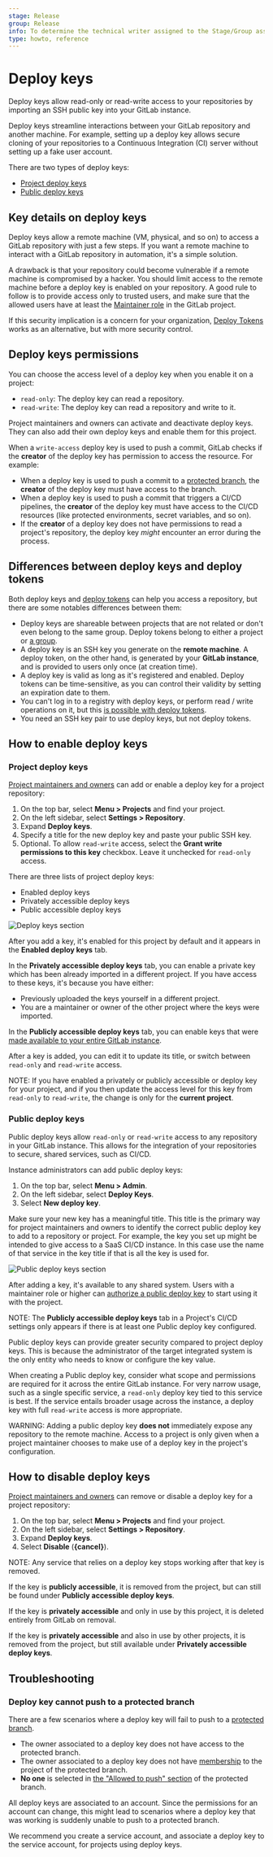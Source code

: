 ```yaml
---
stage: Release
group: Release
info: To determine the technical writer assigned to the Stage/Group associated with this page, see https://about.gitlab.com/handbook/engineering/ux/technical-writing/#assignments
type: howto, reference
---
```


# Deploy keys

Deploy keys allow read-only or read-write access to your
repositories by importing an SSH public key into your GitLab instance.

Deploy keys streamline interactions between your GitLab repository and another
machine. For example, setting up a deploy key allows secure cloning of your
repositories to a Continuous Integration (CI) server without setting up a fake
user account.

There are two types of deploy keys:

- [Project deploy keys](#project-deploy-keys)
- [Public deploy keys](#public-deploy-keys)

## Key details on deploy keys

Deploy keys allow a remote machine (VM, physical, and so on) to access a GitLab
repository with just a few steps. If you want a remote machine to interact with a GitLab
repository in automation, it's a simple solution.

A drawback is that your repository could become vulnerable if a remote machine is compromised
by a hacker. You should limit access to the remote machine before a deploy key is
enabled on your repository. A good rule to follow is to provide access only to trusted users,
and make sure that the allowed users have at least the [Maintainer role](../../permissions.md)
in the GitLab project.

If this security implication is a concern for your organization,
[Deploy Tokens](../deploy_tokens/index.md) works as an alternative, but with more
security control.

## Deploy keys permissions

You can choose the access level of a deploy key when you enable it on a project:

- `read-only`: The deploy key can read a repository.
- `read-write`: The deploy key can read a repository and write to it.

Project maintainers and owners can activate and deactivate deploy keys.
They can also add their own deploy keys and enable them for this project.

When a `write-access` deploy key is used to push a commit, GitLab checks if
the **creator** of the deploy key has permission to access the resource. For example:

- When a deploy key is used to push a commit to a [protected branch](../protected_branches.md),
  the **creator** of the deploy key must have access to the branch.
- When a deploy key is used to push a commit that triggers a CI/CD pipelines, the **creator** of
  the deploy key must have access to the CI/CD resources (like protected environments, secret variables, and so on).
- If the **creator** of a deploy key does not have permissions to read a project's
  repository, the deploy key _might_ encounter an error during the process.

## Differences between deploy keys and deploy tokens

Both deploy keys and [deploy tokens](../deploy_tokens/index.md#deploy-tokens) can
help you access a repository, but there are some notables differences between them:

- Deploy keys are shareable between projects that are not related or don't even
  belong to the same group. Deploy tokens belong to either a project or
  [a group](../deploy_tokens/index.md#group-deploy-token).
- A deploy key is an SSH key you generate on the **remote machine**. A deploy
  token, on the other hand, is generated by your **GitLab instance**, and is
  provided to users only once (at creation time).
- A deploy key is valid as long as it's registered and enabled. Deploy tokens
  can be time-sensitive, as you can control their validity by setting an
  expiration date to them.
- You can't log in to a registry with deploy keys, or perform read / write operations
  on it, but this [is possible with deploy tokens](../deploy_tokens/index.md#gitlab-deploy-token).
- You need an SSH key pair to use deploy keys, but not deploy tokens.

## How to enable deploy keys

### Project deploy keys

[Project maintainers and owners](../../permissions.md#project-members-permissions)
can add or enable a deploy key for a project repository:

1. On the top bar, select **Menu > Projects** and find your project.
1. On the left sidebar, select **Settings > Repository**.
1. Expand **Deploy keys**.
1. Specify a title for the new deploy key and paste your public SSH key.
1. Optional. To allow `read-write` access, select the **Grant write permissions to this key** checkbox. Leave it unchecked for `read-only` access.

There are three lists of project deploy keys:

- Enabled deploy keys
- Privately accessible deploy keys
- Public accessible deploy keys

![Deploy keys section](img/deploy_keys_v13_0.png)

After you add a key, it's enabled for this project by default and it appears
in the **Enabled deploy keys** tab.

In the **Privately accessible deploy keys** tab, you can enable a private key which
has been already imported in a different project. If you have access to these keys,
it's because you have either:

- Previously uploaded the keys yourself in a different project.
- You are a maintainer or owner of the other project where the keys were imported.

In the **Publicly accessible deploy keys** tab, you can enable
keys that were [made available to your entire GitLab instance](#public-deploy-keys).

After a key is added, you can edit it to update its title, or switch between `read-only`
and `read-write` access.

NOTE:
If you have enabled a privately or publicly accessible or deploy key for your
project, and if you then update the access level for this key from `read-only` to
`read-write`, the change is only for the **current project**.

### Public deploy keys

Public deploy keys allow `read-only` or `read-write` access to any repository in
your GitLab instance. This allows for the integration of your repositories to
secure, shared services, such as CI/CD.

Instance administrators can add public deploy keys:

1. On the top bar, select **Menu > Admin**.
1. On the left sidebar, select **Deploy Keys**.
1. Select **New deploy key**.

Make sure your new key has a meaningful title. This title is the primary
way for project maintainers and owners to identify the correct public deploy key
to add to a repository or project. For example, the key you set up might be
intended to give access to a SaaS CI/CD instance. In this case use the name of
that service in the key title if that is all the key is used for.

![Public deploy keys section](img/public_deploy_key_v13_0.png)

After adding a key, it's available to any shared system. Users with a maintainer role or
higher can [authorize a public deploy key](#project-deploy-keys) to start using
it with the project.

NOTE:
The **Publicly accessible deploy keys** tab in a Project's CI/CD
settings only appears if there is at least one Public deploy key configured.

Public deploy keys can provide greater security compared to project deploy keys.
This is because the administrator of the target integrated system is the only
entity who needs to know or configure the key value.

When creating a Public deploy key, consider what scope and permissions are
required for it across the entire GitLab instance. For very narrow usage, such
as a single specific service, a `read-only` deploy key tied to this service is
best. If the service entails broader usage across the instance, a
deploy key with full `read-write` access is more appropriate.

WARNING:
Adding a public deploy key **does not** immediately expose any repository
to the remote machine. Access to a project is only given when a project
maintainer chooses to make use of a deploy key in the project's
configuration.

## How to disable deploy keys

[Project maintainers and owners](../../permissions.md#project-members-permissions)
can remove or disable a deploy key for a project repository:

1. On the top bar, select **Menu > Projects** and find your project.
1. On the left sidebar, select **Settings > Repository**.
1. Expand **Deploy keys**.
1. Select **Disable** (**{cancel}**).

NOTE:
Any service that relies on a deploy key stops working after that key is removed.

If the key is **publicly accessible**, it is removed from the project, but can
still be found under **Publicly accessible deploy keys**.

If the key is **privately accessible** and only in use by this project, it is
deleted entirely from GitLab on removal.

If the key is **privately accessible** and also in use by other projects, it is
removed from the project, but still available under **Privately accessible
deploy keys**.

## Troubleshooting

### Deploy key cannot push to a protected branch

There are a few scenarios where a deploy key will fail to push to a [protected
branch](../protected_branches.md).

- The owner associated to a deploy key does not have access to the protected branch.
- The owner associated to a deploy key does not have [membership](../members/index.md) to the project of the protected branch.
- **No one** is selected in [the "Allowed to push" section](../protected_branches.md#configure-a-protected-branch) of the protected branch.

All deploy keys are associated to an account. Since the permissions for an account can change, this might lead to scenarios where a deploy key that was working is suddenly unable to push to a protected branch.

We recommend you create a service account, and associate a deploy key to the service account, for projects using deploy keys.
